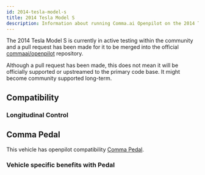 ```yaml
---
id: 2014-tesla-model-s
title: 2014 Tesla Model S
description: Information about running Comma.ai Openpilot on the 2014 Tesla Model S
---
```


The 2014 Tesla Model S is currently in active testing within the community 
and a pull request has been made for it to be merged into the official [commaai/openpilot](https://github.com/commaai/openpilot) repository.

Although a pull request has been made, this does not mean it will be officially supported or upstreamed to the primary code base.
It might become community supported long-term.

## Compatibility

### Longitudinal Control



## Comma Pedal

This vehicle has openpilot compatibility [Comma Pedal](/hardware/pedal).

### Vehicle specific benefits with Pedal


